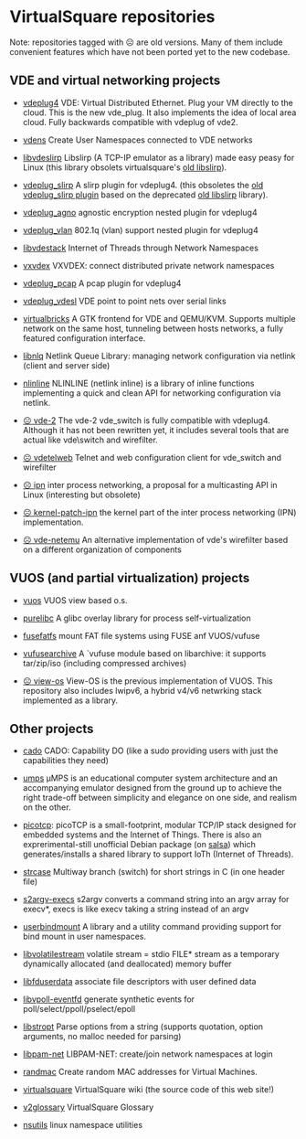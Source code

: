 # VirtualSquare repositories

Note: repositories tagged with &#9785; are old versions. Many of them include
convenient features which have not been ported yet to the new codebase.

## VDE and virtual networking projects

 * [vdeplug4](https://github.com/rd235/vdeplug4)
VDE: Virtual Distributed Ethernet. Plug your VM directly to the cloud.
This is the new vde\_plug. It also implements the idea of local area cloud.
Fully backwards compatible with vdeplug of vde2.

 * [vdens](https://github.com/rd235/vdens)
Create User Namespaces connected to VDE networks

 * [libvdeslirp](https://github.com/virtualsquare/libvdeslirp)
Libslirp (A TCP-IP emulator as a library) made easy peasy for Linux (this library obsolets virtualsquare's [old libslirp](https://github.com/rd235/libslirp)).

 * [vdeplug\_slirp](https://github.com/virtualsquare/vdeplug_slirp)
A slirp plugin for vdeplug4. (this obsoletes the [old vdeplug\_slirp plugin](https://github.com/rd235/vdeplug_slirp) based on the deprecated [old libslirp](https://github.com/rd235/libslirp) library).

 * [vdeplug\_agno](https://github.com/rd235/vdeplug_agno)
agnostic encryption nested plugin for vdeplug4

 * [vdeplug\_vlan](https://github.com/rd235/vdeplug_vlan)
802.1q (vlan) support nested plugin for vdeplug4

 * [libvdestack](https://github.com/rd235/libvdestack)
Internet of Threads through Network Namespaces

 * [vxvdex](https://github.com/rd235/vxvdex)
VXVDEX: connect distributed private network namespaces

 * [vdeplug\_pcap](https://github.com/rd235/vdeplug_pcap)
A pcap plugin for vdeplug4

 * [vdeplug\_vdesl](https://github.com/virtualsquare/vdeplug_vdesl)
VDE point to point nets over serial links

 * [virtualbricks](https://github.com/virtualsquare/virtualbricks)
A GTK frontend for VDE and QEMU/KVM. Supports multiple network on the same host, tunneling between hosts networks, a fully featured configuration interface.

 * [libnlq](https://github.com/virtualsquare/libnlq)
Netlink Queue Library: managing network configuration via netlink (client and server side)

 * [nlinline](https://github.com/virtualsquare/nlinline)
NLINLINE (netlink inline) is a library of inline functions implementing a quick and clean API for networking configuration via netlink.

 * [&#9785; vde-2](https://github.com/virtualsquare/vde-2)
The vde-2 vde\_switch is fully compatible with vdeplug4. Although it has not been rewritten yet, it includes
several tools that are actual like vde\switch and wirefilter.

 * [&#9785; vdetelweb](https://github.com/virtualsquare/vdetelweb)
Telnet and web configuration client for vde\_switch and wirefilter

 * [&#9785; ipn](https://github.com/virtualsquare/ipn)
inter process networking, a proposal for a multicasting API in Linux (interesting but obsolete)

 * [&#9785; kernel-patch-ipn](https://github.com/virtualsquare/kernel-patch-ipn)
the kernel part of the inter process networking (IPN) implementation.

 * [&#9785; vde-netemu](https://github.com/virtualsquare/vde-netemu)
An alternative implementation of vde's wirefilter based on a different organization of components

## VUOS (and partial virtualization) projects

 * [vuos](https://github.com/virtualsquare/vuos)
VUOS view based o.s.

 * [purelibc](https://github.com/virtualsquare/purelibc)
A glibc overlay library for process self-virtualization

 * [fusefatfs](https://github.com/virtualsquare/fusefatfs)
mount FAT file systems using FUSE anf VUOS/vufuse

 * [vufusearchive](https://github.com/virtualsquare/vufusearchive)
A `vufuse module based on libarchive: it supports tar/zip/iso (including compressed archives)

 * [&#9785; view-os](https://github.com/virtualsquare/view-os)
View-OS is the previous implementation of VUOS. This repository also includes lwipv6, a hybrid v4/v6 netwrking stack
implemented as a library.

## Other projects

 * [cado](https://github.com/rd235/cado)
CADO: Capability DO (like a sudo providing users with just the capabilities they need)

 * [umps](https://github.com/virtualsquare/umps3)
µMPS is an educational computer system architecture and an accompanying
emulator designed from the ground up to achieve the right trade-off between
simplicity and elegance on one side, and realism on the other.

 * [picotcp](https://github.com/virtualsquare/picotcp): picoTCP is a small-footprint,
modular TCP/IP stack designed for embedded systems and the Internet of Things.
There is also an exprerimental-still unofficial Debian package (on
[salsa](https://salsa.debian.org/virtualsquare-team/picotcp)) which
generates/installs a shared library to support IoTh (Internet of Threads).

 * [strcase](https://github.com/rd235/strcase)
Multiway branch (switch) for short strings in C (in one header file)

 * [s2argv-execs](https://github.com/rd235/s2argv-execs)
s2argv converts a command string into an argv array for execv\*, execs is like execv taking a string instead of an argv

 * [userbindmount](https://github.com/rd235/userbindmount)
A library and a utility command providing support for bind mount in user namespaces.

 * [libvolatilestream](https://github.com/rd235/libvolatilestream)
volatile stream = stdio FILE\* stream as a temporary dynamically allocated (and deallocated) memory buffer

 * [libfduserdata](https://github.com/rd235/libfduserdata)
associate file descriptors with user defined data

 * [libvpoll-eventfd](https://github.com/rd235/libvpoll-eventfd)
generate synthetic events for poll/select/ppoll/pselect/epoll

 * [libstropt](https://github.com/rd235/libstropt)
Parse options from a string (supports quotation, option arguments, no malloc needed for parsing)

 * [libpam-net](https://github.com/rd235/libpam-net)
LIBPAM-NET: create/join network namespaces at login

 * [randmac](https://github.com/virtualsquare/randmac)
Create random MAC addresses for Virtual Machines.

 * [virtualsquare](https://github.com/virtualsquare/virtualsquare.github.io)
VirtualSquare wiki (the source code of this web site!)

 * [v2glossary](https://github.com/virtualsquare/v2glossary)
VirtualSquare Glossary

 * [nsutils](https://github.com/rd235/nsutils)
linux namespace utilities
